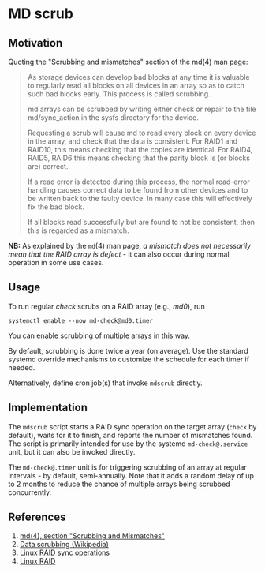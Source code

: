 # MD scrub

## Motivation

Quoting the "Scrubbing and mismatches" section of the md(4) man page:

> As storage devices can develop bad blocks at any time it is valuable to
> regularly read all blocks on all devices in an array so as to catch such bad
> blocks early. This process is called scrubbing.
>
> md arrays can be scrubbed by writing either check or repair to the file
> md/sync_action in the sysfs directory for the device.
>
> Requesting a scrub will cause md to read every block on every device in the
> array, and check that the data is consistent. For RAID1 and RAID10, this
> means checking that the copies are identical. For RAID4, RAID5, RAID6 this
> means checking that the parity block is (or blocks are) correct.
>
> If a read error is detected during this process, the normal read-error
> handling causes correct data to be found from other devices and to be written
> back to the faulty device. In many case this will effectively fix the bad
> block.
>
> If all blocks read successfully but are found to not be consistent, then this
> is regarded as a mismatch.

**NB:** As explained by the `md`(4) man page, *a mismatch does not necessarily
mean that the RAID array is defect* - it can also occur during normal operation
in some use cases.

## Usage

To run regular *check* scrubs on a RAID array (e.g., *md0*), run

    systemctl enable --now md-check@md0.timer

You can enable scrubbing of multiple arrays in this way.

By default, scrubbing is done twice a year (on average). Use the standard
systemd override mechanisms to customize the schedule for each timer if needed.

Alternatively, define cron job(s) that invoke `mdscrub` directly.

## Implementation

The `mdscrub` script starts a RAID sync operation on the target array (`check`
by default), waits for it to finish, and reports the number of mismatches
found. The script is primarily intended for use by the systemd
`md-check@.service` unit, but it can also be invoked directly.

The `md-check@.timer` unit is for triggering scrubbing of an array at regular
intervals - by default, semi-annually. Note that it adds a random delay of up
to 2 months to reduce the chance of multiple arrays being scrubbed
concurrently.

## References

 1. [md(4), section "Scrubbing and Mismatches"](https://linux.die.net/man/4/md)
 1. [Data scrubbing (Wikipedia)](https://en.wikipedia.org/wiki/Data_scrubbing)
 1. [Linux RAID sync operations](https://raid.wiki.kernel.org/index.php/RAID_Administration)
 1. [Linux RAID](https://raid.wiki.kernel.org/)


